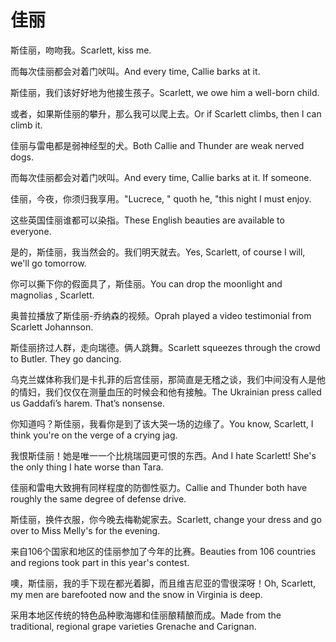 # 佳丽

<p><span class="chinese">斯佳丽，吻吻我。</span><span class="english">Scarlett, kiss me.</span></p>

<p><span class="chinese">而每次佳丽都会对着门吠叫。</span><span class="english">And every time, Callie barks at it.</span></p>

<p><span class="chinese">斯佳丽，我们该好好地为他接生孩子。</span><span class="english">Scarlett, we owe him a well-born child.</span></p>

<p><span class="chinese">或者，如果斯佳丽的攀升，那么我可以爬上去。</span><span class="english">Or if Scarlett climbs, then I can climb it.</span></p>

<p><span class="chinese">佳丽与雷电都是弱神经型的犬。</span><span class="english">Both Callie and Thunder are weak nerved dogs.</span></p>

<p><span class="chinese">而每次佳丽都会对着门吠叫。</span><span class="english">And every time, Callie barks at it. If someone.</span></p>

<p><span class="chinese">佳丽，今夜，你须归我享用。</span><span class="english">"Lucrece, " quoth he, "this night I must enjoy.</span></p>

<p><span class="chinese">这些英国佳丽谁都可以染指。</span><span class="english">These English beauties are available to everyone.</span></p>

<p><span class="chinese">是的，斯佳丽，我当然会的。我们明天就去。</span><span class="english">Yes, Scarlett, of course I will, we'll go tomorrow.</span></p>

<p><span class="chinese">你可以撕下你的假面具了，斯佳丽。</span><span class="english">You can drop the moonlight and magnolias , Scarlett.</span></p>

<p><span class="chinese">奥普拉播放了斯佳丽-乔纳森的视频。</span><span class="english">Oprah played a video testimonial from Scarlett Johannson.</span></p>

<p><span class="chinese">斯佳丽挤过人群，走向瑞德。俩人跳舞。</span><span class="english">Scarlett squeezes through the crowd to Butler. They go dancing.</span></p>

<p><span class="chinese">乌克兰媒体称我们是卡扎菲的后宫佳丽，那简直是无稽之谈，我们中间没有人是他的情妇，我们仅仅在测量血压的时候会和他有接触。</span><span class="english">The Ukrainian press called us Gaddafi’s harem. That’s nonsense.</span></p>

<p><span class="chinese">你知道吗？斯佳丽，我看你是到了该大哭一场的边缘了。</span><span class="english">You know, Scarlett, I think you're on the verge of a crying jag.</span></p>

<p><span class="chinese">我恨斯佳丽！她是唯一一个比桃瑞园更可恨的东西。</span><span class="english">And I hate Scarlett! She's the only thing I hate worse than Tara.</span></p>

<p><span class="chinese">佳丽和雷电大致拥有同样程度的防御性驱力。</span><span class="english">Callie and Thunder both have roughly the same degree of defense drive.</span></p>

<p><span class="chinese">斯佳丽，换件衣服，你今晚去梅勒妮家去。</span><span class="english">Scarlett, change your dress and go over to Miss Melly's for the evening.</span></p>

<p><span class="chinese">来自106个国家和地区的佳丽参加了今年的比赛。</span><span class="english">Beauties from 106 countries and regions took part in this year's contest.</span></p>

<p><span class="chinese">噢，斯佳丽，我的手下现在都光着脚，而且维吉尼亚的雪很深呀！</span><span class="english">Oh, Scarlett, my men are barefooted now and the snow in Virginia is deep.</span></p>

<p><span class="chinese">采用本地区传统的特色品种歌海娜和佳丽酿精酿而成。</span><span class="english">Made from the traditional, regional grape varieties Grenache and Carignan.</span></p>

